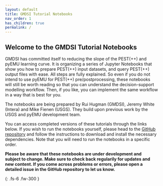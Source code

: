 ```yaml
---
layout: default
title: GMDSI Tutorial Notebooks
nav_order: 1
has_children: true
permalink: /
---
```


## Welcome to the GMDSI Tutorial Notebooks

GMDSI has committed itself to reducing the slope of the PEST(++) and pyEMU learning curve. It is organizing a series of Jupyter Notebooks that show you how to prepare PEST(++) input datasets, and query PEST(++) output files with ease. All steps are fully explained. So even if you do not intend to use pyEMU for PEST(++) pre/postprocessing, these notebooks will still be worth reading so that you can understand the decision-support modelling workflow. Then, if you like, you can implement the same workflow in a way that is best for you.

The notebooks are being prepared by Rui Hugman (GMDSI), Jeremy White (Intera) and Mike Fienen (USGS). They build upon previous work by the USGS and pyEMU development team. 

You can access completed versions of these tutorials through the links below. If you wish to run the notebooks yourself, please head to the [GitHub repository](https://gmdsi.github.io/GMDSI_notebooks/) and follow the instructions to download and install the necessary dependencies. Note that you will need to run the notebooks in a specific order.

__Please be aware that these notebooks are under development and subject to change. Make sure to check back regularily for updates and new content. If you come across problems or errors, please open a detailed issue in the GitHub repository to let us know.__

{: .fs-6 .fw-300 }